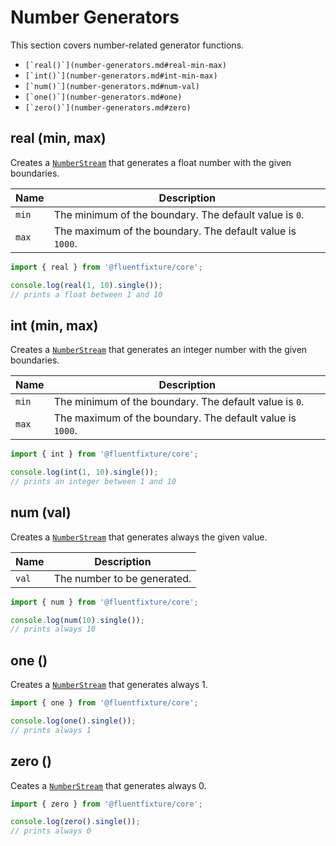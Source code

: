 # Number Generators

This section covers number-related generator functions.

* ``[`real()`](number-generators.md#real-min-max)``
* ``[`int()`](number-generators.md#int-min-max)``
* ``[`num()`](number-generators.md#num-val)``
* ``[`one()`](number-generators.md#one)``
* ``[`zero()`](number-generators.md#zero)``

## real (min, max)

Creates a [`NumberStream`](../streams/number-stream.md) that generates a float number with the given boundaries.

| Name  | Description                                               |
| ----- | --------------------------------------------------------- |
| `min` | The minimum of the boundary. The default value is `0`.    |
| `max` | The maximum of the boundary. The default value is `1000`. |

```typescript
import { real } from '@fluentfixture/core';

console.log(real(1, 10).single()); 
// prints a float between 1 and 10
```

## int (min, max)

Creates a [`NumberStream`](../streams/number-stream.md) that generates an integer number with the given boundaries.

| Name  | Description                                               |
| ----- | --------------------------------------------------------- |
| `min` | The minimum of the boundary. The default value is `0`.    |
| `max` | The maximum of the boundary. The default value is `1000`. |

```typescript
import { int } from '@fluentfixture/core';

console.log(int(1, 10).single()); 
// prints an integer between 1 and 10
```

## num (val)

Creates a [`NumberStream`](../streams/number-stream.md) that generates always the given value.

| Name  | Description                 |
| ----- | --------------------------- |
| `val` | The number to be generated. |

```typescript
import { num } from '@fluentfixture/core';

console.log(num(10).single()); 
// prints always 10
```

## one ()

Creates a [`NumberStream`](../streams/number-stream.md) that generates always 1.

```typescript
import { one } from '@fluentfixture/core';

console.log(one().single()); 
// prints always 1
```

## zero ()

Ceates a [`NumberStream`](../streams/number-stream.md) that generates always 0.

```typescript
import { zero } from '@fluentfixture/core';

console.log(zero().single()); 
// prints always 0
```
